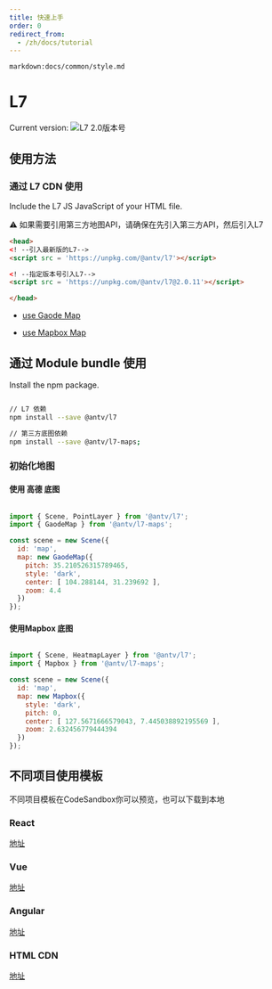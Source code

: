 ```yaml
---
title: 快速上手
order: 0
redirect_from:
  - /zh/docs/tutorial
---
```

`markdown:docs/common/style.md`
# L7 

Current version:  ![L7 2.0版本号](https://badgen.net/npm/v/@antv/l7)

## 使用方法

###  通过  L7 CDN 使用

Include the L7 JS JavaScript  <head> of your HTML file.

⚠️  如果需要引用第三方地图API，请确保在先引入第三方API，然后引入L7

```html
<head>
<! --引入最新版的L7--> 
<script src = 'https://unpkg.com/@antv/l7'></script>

<! --指定版本号引入L7--> 
<script src = 'https://unpkg.com/@antv/l7@2.0.11'></script>

</head>
```

- [use Gaode Map](./map/amap)

- [use Mapbox Map ](./map/mapbox)


## 通过 Module  bundle 使用

Install the npm package.

```bash

// L7 依赖
npm install --save @antv/l7

// 第三方底图依赖
npm install --save @antv/l7-maps;

```


### 初始化地图

#### 使用 高德 底图

```javascript

import { Scene, PointLayer } from '@antv/l7';
import { GaodeMap } from '@antv/l7-maps';

const scene = new Scene({
  id: 'map',
  map: new GaodeMap({
    pitch: 35.210526315789465,
    style: 'dark',
    center: [ 104.288144, 31.239692 ],
    zoom: 4.4
  })
});
```

#### 使用Mapbox 底图

```javascript

import { Scene, HeatmapLayer } from '@antv/l7';
import { Mapbox } from '@antv/l7-maps';

const scene = new Scene({
  id: 'map',
  map: new Mapbox({
    style: 'dark',
    pitch: 0,
    center: [ 127.5671666579043, 7.445038892195569 ],
    zoom: 2.632456779444394
  })
});

```
## 不同项目使用模板

不同项目模板在CodeSandbox你可以预览，也可以下载到本地

### React

[地址](https://codesandbox.io/s/l720react-jfwyz)

### Vue

[地址](https://codesandbox.io/s/l720vue-uef1x)

### Angular

[地址](https://codesandbox.io/s/angulartest-chpff)

### HTML CDN
[地址](https://codesandbox.io/s/l7cdndemo-gfg9m)
